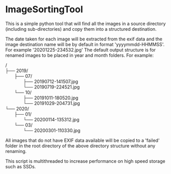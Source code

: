 # ImageSortingTool

This is a simple python tool that will find all the images in a source directory (including sub-directories) and copy them into a structured destination.

The date taken for each image will be extracted from the exif data and the image destination name will be by default in format 'yyyymmdd-HHMMSS'. For example '20201225-234532.jpg'
The default output structure is for renamed images to be placed in year and month folders. For example:

/<br>
├── 2019/<br>
&ensp;&ensp;&ensp;&ensp;├── 07/<br>
&ensp;&ensp;&ensp;&ensp;&ensp;&ensp;&ensp;&ensp;├── 20190712-141507.jpg<br>
&ensp;&ensp;&ensp;&ensp;&ensp;&ensp;&ensp;&ensp;└── 20190719-224521.jpg<br>
&ensp;&ensp;&ensp;&ensp;└── 10/<br>
&ensp;&ensp;&ensp;&ensp;&ensp;&ensp;&ensp;&ensp;├── 20191011-180520.jpg<br>
&ensp;&ensp;&ensp;&ensp;&ensp;&ensp;&ensp;&ensp;└── 20191029-204731.jpg<br>
└── 2020/<br>
&ensp;&ensp;&ensp;&ensp;├── 01/<br>
&ensp;&ensp;&ensp;&ensp;&ensp;&ensp;&ensp;&ensp;└── 20200114-135312.jpg<br>
&ensp;&ensp;&ensp;&ensp;└── 03/<br>
&ensp;&ensp;&ensp;&ensp;&ensp;&ensp;&ensp;&ensp;└── 20200301-110330.jpg<br>

All images that do not have EXIF data available will be copied to a 'failed' folder in the root directory of the above directory structure without any renaming.

This script is multithreaded to increase performance on high speed storage such as SSDs.
